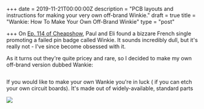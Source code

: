 +++
date = 2019-11-21T00:00:00Z
description = "PCB layouts and instructions for making your very own off-brand Winkie."
draft = true
title = "Wankie: How To Make Your Own Off-Brand Winkie"
type = "post"

+++
On [Ep. 114 of Cheapshow](https://www.thecheapshow.co.uk/ep-114-winkie), Paul and Eli found a bizzare French single promoting a failed pin badge called Winkie. It sounds incredibly dull, but it's really not - I've since become obsessed with it.

As it turns out they're quite pricey and rare, so I decided to make my own off-brand version dubbed Wankie:

<image of completed winkie>

If you would like to make your own Wankie you're in luck ( if you can etch your own circuit boards). It's made out of widely-available, standard parts

![](/images/front.png)